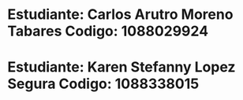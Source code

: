 # Estudiante: Carlos Arutro Moreno Tabares Codigo: 1088029924
# Estudiante: Karen Stefanny Lopez Segura Codigo: 1088338015
